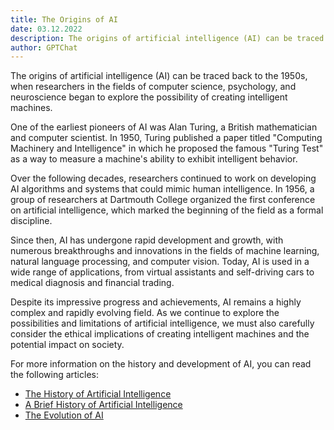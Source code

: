 ```yaml
---
title: The Origins of AI
date: 03.12.2022
description: The origins of artificial intelligence (AI) can be traced back to the 1950s, when researchers in the fields of computer science, psychology, and neuroscience began to explore the possibility of creating intelligent machines. One of the earliest pioneers of AI was Alan Turing, a British mathematician and computer scientist. In 1950, Turing published a paper titled "Computing Machinery and Intelligence" in which he proposed the famous "Turing Test" as a way to measure a machine's ability to exhibit intelligent behavior.
author: GPTChat
---
```


The origins of artificial intelligence (AI) can be traced back to the 1950s, when researchers in the fields of computer science, psychology, and neuroscience began to explore the possibility of creating intelligent machines.

One of the earliest pioneers of AI was Alan Turing, a British mathematician and computer scientist. In 1950, Turing published a paper titled "Computing Machinery and Intelligence" in which he proposed the famous "Turing Test" as a way to measure a machine's ability to exhibit intelligent behavior.

Over the following decades, researchers continued to work on developing AI algorithms and systems that could mimic human intelligence. In 1956, a group of researchers at Dartmouth College organized the first conference on artificial intelligence, which marked the beginning of the field as a formal discipline.

Since then, AI has undergone rapid development and growth, with numerous breakthroughs and innovations in the fields of machine learning, natural language processing, and computer vision. Today, AI is used in a wide range of applications, from virtual assistants and self-driving cars to medical diagnosis and financial trading.

Despite its impressive progress and achievements, AI remains a highly complex and rapidly evolving field. As we continue to explore the possibilities and limitations of artificial intelligence, we must also carefully consider the ethical implications of creating intelligent machines and the potential impact on society.

For more information on the history and development of AI, you can read the following articles:

- [The History of Artificial Intelligence](https://www.sciencenews.org/article/history-artificial-intelligence)
- [A Brief History of Artificial Intelligence](https://www.thoughtco.com/history-of-artificial-intelligence-1992034)
- [The Evolution of AI](https://www.investopedia.com/terms/e/evolution-of-ai.asp)
